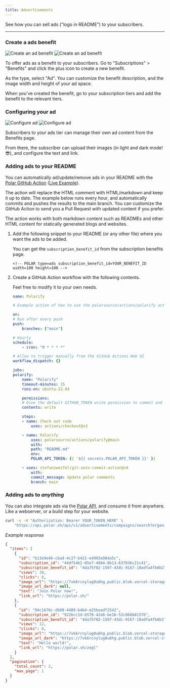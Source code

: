 ```yaml
---
title: Advertisements
---
```


See how you can sell ads ("logo in README") to your subscribers.

---

### Create a ads benefit

![Create an ad benefit](../../assets/maintainers/ads/create-benefit-dark.png#only-dark)
![Create an ad benefit](../../assets/maintainers/ads/create-benefit-light.png#only-light)

To offer ads as a benefit to your subscribers. Go to "Subscriptions" > "Benefits" and click the plus icon to create a new benefit.

As the type, select "Ad". You can customize the benefit description, and the image width and height of your ad space.




When you've created the benefit, go to your subscription tiers and add the benefit to the relevant tiers.


### Configuring your ad


![Configure ad](../../assets/maintainers/ads/configure-ad-dark.png#only-dark)
![Configure ad](../../assets/maintainers/ads/configure-ad-light.png#only-light)


Subscribers to your ads tier can manage their own ad content from the Benefits page.

From there, the subscriber can upload their images (in light and dark mode! 😎), and configure the text and link.

### Adding ads to your README

You can automatically ad/update/remove ads in your README with the [Polar GitHub Action](https://github.com/polarsource/actions) ([Live Example](https://github.com/zegl/polar-ads-demo)).

The action will replace the HTML comment with HTML/markdown and keep it up to date. The example below runs every hour, and automatically commits and pushes the results to the main branch. You can customize the GitHub Action to send you a Pull Request with updated content if you prefer.

The action works with both markdown content such as READMEs and other HTML content for statically generated blogs and websites.


1. Add the following snippet to your README (or any other file) where you want the ads to be added.

    You can get the `subscription_benefit_id` from the subscription benefits page.

    ```
    <!-- POLAR type=ads subscription_benefit_id=YOUR_BENEFIT_ID width=100 height=100 -->
    ```

2. Create a GitHub Action workflow with the following contents.

    Feel free to modify it to your own needs.

    ```yaml
    name: Polarify

    # Example action of how to use the polarsource/actions/polarify action and auto-commiting the results to the repository.

    on:
    # Run after every push
    push:
        branches: ["main"]

    # Hourly
    schedule:
        - cron: "0 * * * *"

    # Allow to trigger manually from the GitHub Actions Web UI
    workflow_dispatch: {}

    jobs:
    polarify:
        name: "Polarify"
        timeout-minutes: 15
        runs-on: ubuntu-22.04

        permissions:
        # Give the default GITHUB_TOKEN write permission to commit and push the changed files back to the repository.
        contents: write

        steps:
        - name: Check out code
            uses: actions/checkout@v3

        - name: Polarify
            uses: polarsource/actions/polarify@main
            with:
            path: "README.md"
            env:
            POLAR_API_TOKEN: {{ '${{ secrets.POLAR_API_TOKEN }}' }}

        - uses: stefanzweifel/git-auto-commit-action@v4
            with:
            commit_message: Update polar comments
            branch: main
    ```

### Adding ads to _anything_

You can also integrate ads via the [Polar API](../../api), and consume it from anywhere. Like a webserver, or a build step for your website.

```bash
curl -s -H "Authorization: Bearer YOUR_TOKEN_HERE" \
    "https://api.polar.sh/api/v1/advertisements/campaigns/search?organization_name=YOUR_GITHUB_USERNAME_HERE&platform=github&subscription_benefit_id=YOUR_BENEFIT_ID_HERE"
```

_Example response_

```json
{
  "items": [
    {
      "id": "b13e9e4b-cbad-4c27-b421-e4993a984a5c",
      "subscription_id": "44df54b2-05e7-4884-8b13-637036c21c41",
      "subscription_benefit_id": "4da75f02-1507-43dc-9167-10adfa4fb6b2",
      "views": 30,
      "clicks": 0,
      "image_url": "https://7vk6rcnylug0u6hg.public.blob.vercel-storage.com/Logotype_blue_small-Bo8grIZgHSOMQk3BnwmoT5Sds6tE7N.png",
      "image_url_dark": null,
      "text": "Join Polar now!",
      "link_url": "https://polar.sh/"
    },
    {
      "id": "94c1676c-db08-4489-b4b4-e25beadf2542",
      "subscription_id": "922bcc1d-b570-42a6-be16-52c868b81576",
      "subscription_benefit_id": "4da75f02-1507-43dc-9167-10adfa4fb6b2",
      "views": 12,
      "clicks": 0,
      "image_url": "https://7vk6rcnylug0u6hg.public.blob.vercel-storage.com/Frame%203-lOg2u5gntqF3RuL3cso7Upg9w03dbT.png",
      "image_url_dark": "https://7vk6rcnylug0u6hg.public.blob.vercel-storage.com/Frame%202-fcOO2r4HRJSRYthVDEK1Tf4ZTajDN1.png",
      "text": "Hello world!",
      "link_url": "https://polar.sh/zegl"
    }
  ],
  "pagination": {
    "total_count": 2,
    "max_page": 1
  }
}
```
